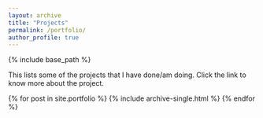 ```yaml
---
layout: archive
title: "Projects"
permalink: /portfolio/
author_profile: true
---
```


{% include base_path %}

This lists some of the projects that I have done/am doing. Click the link to know more about the project. 

{% for post in site.portfolio %}
  {% include archive-single.html %}
{% endfor %}

